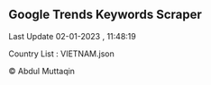 

## Google Trends Keywords Scraper 
 
Last Update 02-01-2023 , 11:48:19

Country List :
VIETNAM.json



© Abdul Muttaqin 

